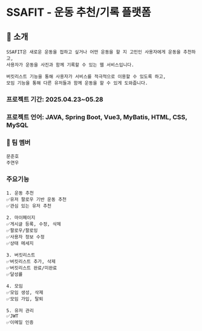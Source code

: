 # SSAFIT - 운동 추천/기록 플랫폼
## 📌 소개
```
SSAFIT은 새로운 운동을 접하고 싶거나 어떤 운동을 할 지 고민인 사용자에게 운동을 추천하고,  
사용자가 운동을 사진과 함께 기록할 수 있는 웹 서비스입니다.

버킷리스트 기능을 통해 사용자가 서비스를 적극적으로 이용할 수 있도록 하고,  
모임 기능을 통해 다른 유저들과 함께 운동을 할 수 있게 도와줍니다.
```
### 프로젝트 기간: 2025.04.23~05.28
### 프로젝트 언어: JAVA, Spring Boot, Vue3, MyBatis, HTML, CSS, MySQL


### 👥 팀 멤버
```
문준호
주연우
```
### 주요기능
```
1. 운동 추천
✅유저 팔로우 기반 운동 추천
✅관심 있는 유저 추천

2. 마이페이지
✅게시글 등록, 수정, 삭제
✅팔로우/팔로잉
✅사용자 정보 수정
✅상태 메세지

3. 버킷리스트
✅버킷리스트 추가, 삭제
✅버킷리스트 완료/미완료
✅달성률

4. 모임
✅모임 생성, 삭제
✅모임 가입, 탈퇴

5. 유저 관리
✅JWT
✅이메일 인증

```
